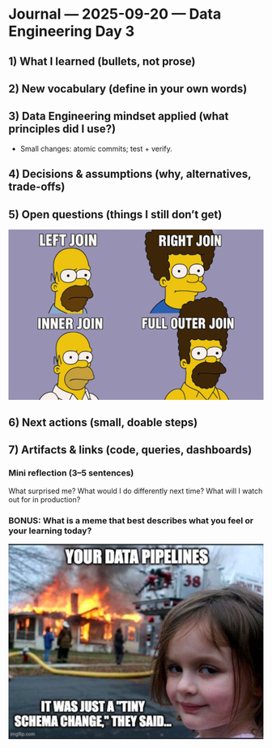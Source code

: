 # Journal — 2025-09-20 — Data Engineering Day 3

## 1) What I learned (bullets, not prose)


## 2) New vocabulary (define in your own words)


## 3) Data Engineering mindset applied (what principles did I use?)
- Small changes: atomic commits; test + verify.

## 4) Decisions & assumptions (why, alternatives, trade-offs)


## 5) Open questions (things I still don’t get)


![Alt text](../assets/joins.png "how to join tables?")

## 6) Next actions (small, doable steps)
 

## 7) Artifacts & links (code, queries, dashboards)


### Mini reflection (3–5 sentences)
What surprised me? What would I do differently next time? What will I watch out for in production? 




### BONUS: What is a meme that best describes what you feel or your learning today?



![Alt text](../assets/pipelines.jpg "data pipelines everyone?")